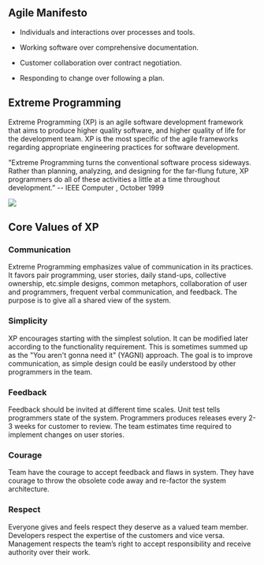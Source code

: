## Agile Manifesto

* Individuals and interactions over processes and tools.

* Working software over comprehensive documentation.

* Customer collaboration over contract negotiation.

* Responding to change over following a plan.

## Extreme Programming

Extreme Programming (XP) is an agile software development framework that aims to produce higher quality software, and higher quality of life for the development team. XP is the most specific of the agile frameworks regarding appropriate engineering practices for software development.


"Extreme Programming turns the conventional software process sideways. Rather than planning, analyzing, and designing for the 
far-flung future, XP programmers do all of these activities a little 
at a time throughout development.”
-- IEEE Computer , October 1999

![](/Users/ambikabohra/Desktop/Xp_image.png)
## Core Values of XP 

### Communication

Extreme Programming emphasizes value of communication in its practices. It favors pair programming, user stories, daily stand-ups, collective ownership, etc.simple designs, common metaphors, collaboration of user and programmers, frequent verbal communication, and feedback. The purpose is to give all a shared view of the system.

### Simplicity

XP encourages starting with the simplest solution. It can be modified later according to the functionality requirement. This is sometimes summed up as the "You aren't gonna need it" (YAGNI) approach. The goal is to improve communication, as simple design could be easily understood by other programmers in the team.

### Feedback

Feedback should be invited at different time scales. Unit test tells programmers state of  the system. Programmers produces releases every 2-3 weeks for customer to review. The team estimates time required to implement changes on user stories. 

### Courage

Team have the courage to accept feedback and flaws in system. They have courage to throw the obsolete code away and re-factor the system architecture.

### Respect

Everyone gives and feels respect they deserve as a valued team member. Developers respect the expertise of the customers and vice versa. Management respects the team’s right to accept responsibility and receive authority over their work.
